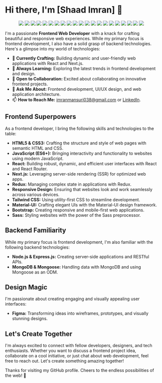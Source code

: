 # Hi there, I'm [Shaad Imran] 👋

<div align="center">
  <img src="https://img.shields.io/badge/javascript-%23323330.svg?style=for-the-badge&logo=javascript&logoColor=%23F7DF1E">
  <img src="https://img.shields.io/badge/typescript-%23007ACC.svg?style=for-the-badge&logo=typescript&logoColor=white">
  <img src="https://img.shields.io/badge/react-%2320232a.svg?style=for-the-badge&logo=react&logoColor=%2361DAFB">
  <img src="https://img.shields.io/badge/React_Router-CA4245?style=for-the-badge&logo=react-router&logoColor=white">
  <img src="https://img.shields.io/badge/redux-%23593d88.svg?style=for-the-badge&logo=redux&logoColor=white">
  <img src="https://img.shields.io/badge/Next-black?style=for-the-badge&logo=next.js&logoColor=white">
  <img src="https://img.shields.io/badge/html5-%23E34F26.svg?style=for-the-badge&logo=html5&logoColor=white">
  <img src="https://img.shields.io/badge/css3-%231572B6.svg?style=for-the-badge&logo=css3&logoColor=white">
  <img src="https://img.shields.io/badge/tailwindcss-%2338B2AC.svg?style=for-the-badge&logo=tailwind-css&logoColor=white">
  <img src="https://img.shields.io/badge/styled--components-DB7093?style=for-the-badge&logo=styled-components&logoColor=white">
  <img src="https://img.shields.io/badge/MUI-%230081CB.svg?style=for-the-badge&logo=mui&logoColor=white">
  <img src="https://img.shields.io/badge/bootstrap-%238511FA.svg?style=for-the-badge&logo=bootstrap&logoColor=white">
  <img src="https://img.shields.io/badge/SASS-hotpink.svg?style=for-the-badge&logo=SASS&logoColor=white">
  <img src="https://img.shields.io/badge/webpack-%238DD6F9.svg?style=for-the-badge&logo=webpack&logoColor=black">
  <img src="https://img.shields.io/badge/NPM-%23CB3837.svg?style=for-the-badge&logo=npm&logoColor=white">
  <img src="https://img.shields.io/badge/vite-%23646CFF.svg?style=for-the-badge&logo=vite&logoColor=white">
  <img src="https://img.shields.io/badge/figma-%23F24E1E.svg?style=for-the-badge&logo=figma&logoColor=white">
  <img src="https://img.shields.io/badge/git-%23F05033.svg?style=for-the-badge&logo=git&logoColor=white">
  <img src="https://img.shields.io/badge/node.js-6DA55F?style=for-the-badge&logo=node.js&logoColor=white">
  <img src="https://img.shields.io/badge/express.js-%23404d59.svg?style=for-the-badge&logo=express&logoColor=%2361DAFB">
  <img src="https://img.shields.io/badge/MongoDB-%234ea94b.svg?style=for-the-badge&logo=mongodb&logoColor=white">
</div>

I'm a passionate **Frontend Web Developer** with a knack for crafting beautiful and responsive web experiences. While my primary focus is frontend development, I also have a solid grasp of backend technologies. Here's a glimpse into my world of technologies:

- 🔭 **Currently Crafting:** Building dynamic and user-friendly web applications with React and Next.js.
- 🌱 **Always Learning:** Exploring the latest trends in frontend development and design.
- 👯 **Open to Collaboration:** Excited about collaborating on innovative frontend projects.
- 💬 **Ask Me About:** Frontend development, UI/UX design, and web application architecture.
- 📫 **How to Reach Me:** imranmansuri038@gmail.com or [LinkedIn](https://www.linkedin.com/in/shaad-imran-6220a325b/).

## Frontend Superpowers

As a frontend developer, I bring the following skills and technologies to the table:

- **HTML5 & CSS3:** Crafting the structure and style of web pages with semantic HTML and CSS.
- **JavaScript (ES6+):** Bringing interactivity and functionality to websites using modern JavaScript.
- **React:** Building robust, dynamic, and efficient user interfaces with React and React Router.
- **Next.js:** Leveraging server-side rendering (SSR) for optimized web apps.
- **Redux:** Managing complex state in applications with Redux.
- **Responsive Design:** Ensuring that websites look and work seamlessly across various devices.
- **Tailwind CSS:** Using utility-first CSS to streamline development.
- **Material-UI:** Crafting elegant UIs with the Material-UI design framework.
- **Bootstrap:** Creating responsive and mobile-first web applications.
- **Sass:** Styling websites with the power of the Sass preprocessor.
  
## Backend Familiarity

While my primary focus is frontend development, I'm also familiar with the following backend technologies:

- **Node.js & Express.js:** Creating server-side applications and RESTful APIs.
- **MongoDB & Mongoose:** Handling data with MongoDB and using Mongoose as an ODM.
  
## Design Magic

I'm passionate about creating engaging and visually appealing user interfaces:

- **Figma:** Transforming ideas into wireframes, prototypes, and visually stunning designs.

## Let's Create Together

I'm always excited to connect with fellow developers, designers, and tech enthusiasts. Whether you want to discuss a frontend project idea, collaborate on a cool initiative, or just chat about web development, feel free to reach out. Let's create something amazing together!

Thanks for visiting my GitHub profile. Cheers to the endless possibilities of the web! 🚀
